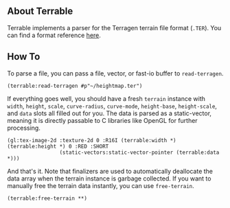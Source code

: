 ## About Terrable
Terrable implements a parser for the Terragen terrain file format (`.TER`). You can find a format reference [here](https://planetside.co.uk/wiki/index.php?title=Terragen_.TER_Format).

## How To
To parse a file, you can pass a file, vector, or fast-io buffer to `read-terragen`.

    (terrable:read-terragen #p"~/heightmap.ter")

If everything goes well, you should have a fresh `terrain` instance with `width`, `height`, `scale`, `curve-radius`, `curve-mode`, `height-base`, `height-scale`, and `data` slots all filled out for you. The data is parsed as a static-vector, meaning it is directly passable to C libraries like OpenGL for further processing.

    (gl:tex-image-2d :texture-2d 0 :R16I (terrable:width *) (terrable:height *) 0 :RED :SHORT
                     (static-vectors:static-vector-pointer (terrable:data *)))

And that's it. Note that finalizers are used to automatically deallocate the data array when the terrain instance is garbage collected. If you want to manually free the terrain data instantly, you can use `free-terrain`.

    (terrable:free-terrain **)
